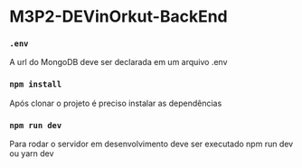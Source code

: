 # M3P2-DEVinOrkut-BackEnd

### `.env`

A url do MongoDB deve ser declarada em um arquivo .env

### `npm install`

Após clonar o projeto é preciso instalar as dependências

### `npm run dev`

Para rodar o servidor em desenvolvimento deve ser executado npm run dev ou yarn dev



